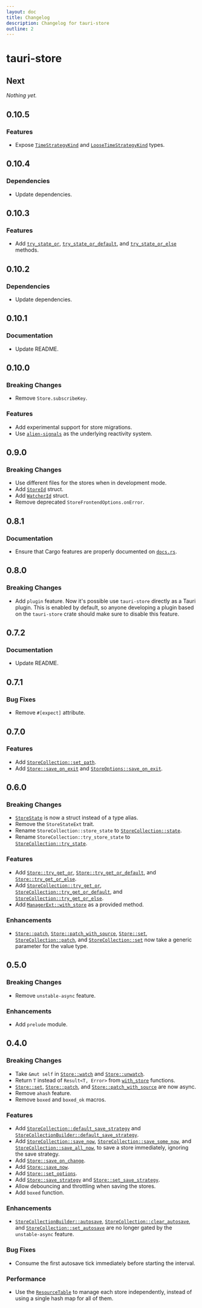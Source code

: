 ```yaml
---
layout: doc
title: Changelog
description: Changelog for tauri-store
outline: 2
---
```


# tauri-store

## Next

_Nothing yet._

## 0.10.5

### Features

- Expose [`TimeStrategyKind`](https://tb.dev.br/tauri-store/js-docs/shared/types/TimeStrategyKind.html) and [`LooseTimeStrategyKind`](https://tb.dev.br/tauri-store/js-docs/shared/types/LooseTimeStrategyKind.html) types.

## 0.10.4

### Dependencies

- Update dependencies.

## 0.10.3

### Features

- Add [`try_state_or`](https://docs.rs/tauri-store/0.10.3/tauri_store/struct.Store.html#method.try_state_or), [`try_state_or_default`](https://docs.rs/tauri-store/0.10.3/tauri_store/struct.Store.html#method.try_state_or_default), and [`try_state_or_else`](https://docs.rs/tauri-store/0.10.3/tauri_store/struct.Store.html#method.try_state_or_else) methods.

## 0.10.2

### Dependencies

- Update dependencies.

## 0.10.1

### Documentation

- Update README.

## 0.10.0

### Breaking Changes

- Remove `Store.subscribeKey`.

### Features

- Add experimental support for store migrations.
- Use [`alien-signals`](https://www.npmjs.com/package/alien-signals) as the underlying reactivity system.

## 0.9.0

### Breaking Changes

- Use different files for the stores when in development mode.
- Add [`StoreId`](https://docs.rs/tauri-store/0.9.0/tauri_store/struct.StoreId.html) struct.
- Add [`WatcherId`](https://docs.rs/tauri-store/0.9.0/tauri_store/struct.WatcherId.html) struct.
- Remove deprecated `StoreFrontendOptions.onError`.

## 0.8.1

### Documentation

- Ensure that Cargo features are properly documented on [`docs.rs`](https://docs.rs/tauri-store/0.8.1/tauri_store).

## 0.8.0

### Breaking Changes

- Add `plugin` feature. Now it's possible use `tauri-store` directly as a Tauri plugin. This is enabled by default, so anyone developing a plugin based on the `tauri-store` crate should make sure to disable this feature.

## 0.7.2

### Documentation

- Update README.

## 0.7.1

### Bug Fixes

- Remove `#[expect]` attribute.

## 0.7.0

### Features

- Add [`StoreCollection::set_path`](https://docs.rs/tauri-store/0.7.0/tauri_store/struct.StoreCollection.html#method.set_path).
- Add [`Store::save_on_exit`](https://docs.rs/tauri-store/0.7.0/tauri_store/struct.Store.html#method.save_on_exit) and [`StoreOptions::save_on_exit`](https://docs.rs/tauri-store/0.7.0/tauri_store/struct.StoreOptions.html#structfield.save_on_exit).

## 0.6.0

### Breaking Changes

- [`StoreState`](https://docs.rs/tauri-store/0.6.0/tauri_store/struct.StoreState.html) is now a struct instead of a type alias.
- Remove the `StoreStateExt` trait.
- Rename `StoreCollection::store_state` to [`StoreCollection::state`](https://docs.rs/tauri-store/0.6.0/tauri_store/struct.StoreCollection.html#method.state).
- Rename `StoreCollection::try_store_state` to [`StoreCollection::try_state`](https://docs.rs/tauri-store/0.6.0/tauri_store/struct.StoreCollection.html#method.try_state).

### Features

- Add [`Store::try_get_or`](https://docs.rs/tauri-store/0.6.0/tauri_store/struct.Store.html#method.try_get_or), [`Store::try_get_or_default`](https://docs.rs/tauri-store/0.6.0/tauri_store/struct.Store.html#method.try_get_or_default), and [`Store::try_get_or_else`](https://docs.rs/tauri-store/0.6.0/tauri_store/struct.Store.html#method.try_get_or_else).
- Add [`StoreCollection::try_get_or`](https://docs.rs/tauri-store/0.6.0/tauri_store/struct.StoreCollection.html#method.try_get_or), [`StoreCollection::try_get_or_default`](https://docs.rs/tauri-store/0.6.0/tauri_store/struct.StoreCollection.html#method.try_get_or_default), and [`StoreCollection::try_get_or_else`](https://docs.rs/tauri-store/0.6.0/tauri_store/struct.StoreCollection.html#method.try_get_or_else).
- Add [`ManagerExt::with_store`](https://docs.rs/tauri-store/0.6.0/tauri_store/trait.ManagerExt.html#method.with_store) as a provided method.

### Enhancements

- [`Store::patch`](https://docs.rs/tauri-store/0.6.0/tauri_store/struct.Store.html#method.patch), [`Store::patch_with_source`](https://docs.rs/tauri-store/0.6.0/tauri_store/struct.Store.html#method.patch_with_source), [`Store::set`](https://docs.rs/tauri-store/0.6.0/tauri_store/struct.Store.html#method.set), [`StoreCollection::patch`](https://docs.rs/tauri-store/0.6.0/tauri_store/struct.StoreCollection.html#method.patch), and [`StoreCollection::set`](https://docs.rs/tauri-store/0.6.0/tauri_store/struct.StoreCollection.html#method.set) now take a generic parameter for the value type.

## 0.5.0

### Breaking Changes

- Remove `unstable-async` feature.

### Enhancements

- Add `prelude` module.

## 0.4.0

### Breaking Changes

- Take `&mut self` in [`Store::watch`](https://docs.rs/tauri-store/0.4.0/tauri_store/struct.Store.html#method.watch) and [`Store::unwatch`](https://docs.rs/tauri-store/0.4.0/tauri_store/struct.Store.html#method.unwatch).
- Return `T` instead of `Result<T, Error>` from [`with_store`](https://docs.rs/tauri-store/0.4.0/tauri_store/fn.with_store.html) functions.
- [`Store::set`](https://docs.rs/tauri-store/0.4.0/tauri_store/struct.Store.html#method.set), [`Store::patch`](https://docs.rs/tauri-store/0.4.0/tauri_store/struct.Store.html#method.patch), and [`Store::patch_with_source`](https://docs.rs/tauri-store/0.4.0/tauri_store/struct.Store.html#method.patch_with_source) are now async.
- Remove `ahash` feature.
- Remove `boxed` and `boxed_ok` macros.

### Features

- Add [`StoreCollection::default_save_strategy`](https://docs.rs/tauri-store/0.4.0/tauri_store/struct.StoreCollection.html#method.default_save_strategy) and [`StoreCollectionBuilder::default_save_strategy`](https://docs.rs/tauri-store/0.4.0/tauri_store/struct.StoreCollectionBuilder.html#method.default_save_strategy).
- Add [`StoreCollection::save_now`](https://docs.rs/tauri-store/0.4.0/tauri_store/struct.StoreCollection.html#method.save_now), [`StoreCollection::save_some_now`](https://docs.rs/tauri-store/0.4.0/tauri_store/struct.StoreCollection.html#method.save_some_now), and [`StoreCollection::save_all_now`](https://docs.rs/tauri-store/0.4.0/tauri_store/struct.StoreCollection.html#method.save_all_now), to save a store immediately, ignoring the save strategy.
- Add [`Store::save_on_change`](https://docs.rs/tauri-store/0.4.0/tauri_store/struct.Store.html#method.save_on_change).
- Add [`Store::save_now`](https://docs.rs/tauri-store/0.4.0/tauri_store/struct.Store.html#method.save_now).
- Add [`Store::set_options`](https://docs.rs/tauri-store/0.4.0/tauri_store/struct.Store.html#method.set_options).
- Add [`Store::save_strategy`](https://docs.rs/tauri-store/0.4.0/tauri_store/struct.Store.html#method.save_strategy) and [`Store::set_save_strategy`](https://docs.rs/tauri-store/0.4.0/tauri_store/struct.Store.html#method.set_save_strategy).
- Allow debouncing and throttling when saving the stores.
- Add `boxed` function.

### Enhancements

- [`StoreCollectionBuilder::autosave`](https://docs.rs/tauri-store/0.4.0/tauri_store/struct.StoreCollectionBuilder.html#method.autosave), [`StoreCollection::clear_autosave`](https://docs.rs/tauri-store/0.4.0/tauri_store/struct.StoreCollection.html#method.clear_autosave), and [`StoreCollection::set_autosave`](https://docs.rs/tauri-store/0.4.0/tauri_store/struct.StoreCollection.html#method.set_autosave) are no longer gated by the `unstable-async` feature.

### Bug Fixes

- Consume the first autosave tick immediately before starting the interval.

### Performance

- Use the [`ResourceTable`](https://docs.rs/tauri/2.1.1/tauri/struct.ResourceTable.html) to manage each store independently, instead of using a single hash map for all of them.
